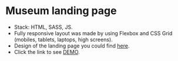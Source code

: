# Museum landing page

- Stack: HTML, SASS, JS. 
- Fully responsive layout was made by using Flexbox and CSS Grid (mobiles, tablets, laptops, high screens). 
- Design of the landing page you could find [here](https://www.figma.com/file/HL3XGt5ZatvJoYBhOaWY5x/museum-prototype?node-id=323%3A1957).
- Click the link to see [DEMO](https://junglq.github.io/Museum/).
